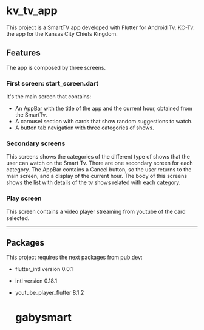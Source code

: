 # kv_tv_app

This project is a SmartTV app developed with Flutter for Android Tv.
KC-Tv: the app for the Kansas City Chiefs Kingdom.

## Features
The app is composed by three screens.

### First screen: start_screen.dart
It's the main screen that contains:
   * An AppBar with the title of the app and the current hour, obtained from the SmartTv.
   * A carousel section with cards that show random suggestions to watch.
   * A button tab navigation with three categories of shows.

### Secondary screens
This screens shows the categories of the different type of shows that the user can watch on the Smart Tv. There are one secondary screen for each category.
The AppBar contains a Cancel button, so the user returns to the main screen, and a display of the current hour.
The body of this screens shows the list with details of the tv shows related with each category.

### Play screen
This screen contains a video player streaming from youtube of the card selected.


- - - -

## Packages

This project requires the next packages from pub.dev:
 * flutter_intl version 0.0.1
 * intl version 0.18.1
 * youtube_player_flutter 8.1.2 
     
    # gabysmart
